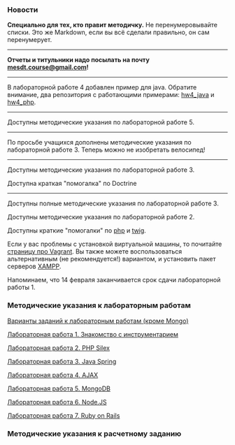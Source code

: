### Новости

**Специально для тех, кто правит методичку.** Не перенумеровывайте списки. Это же Markdown, если вы всё сделали правильно, он сам перенумерует.

***

**Отчеты и титульники надо посылать на почту mesdt.course@gmail.com!**

***

В лабораторной работе 4 добавлен пример для java. Обратите внимание, два репозитория с работающими примерами: [hw4_java](https://github.com/mesdt/hw4_java) и [hw4_php](https://github.com/mesdt/hw4_php). 

***

Доступны методические указания по лабораторной работе 5.

***

По просьбе учащихся дополнены методические указания по лабораторной работе 3. Теперь можно не изобретать велосипед!

***

Доступны методические указания по лабораторной работе 3.

Доступна краткая "помогалка" по Doctrine

***

Доступны полные методические указания по лабораторной работе 3.

Доступны методические указания по лабораторной работе 2.

Доступны краткие "помогалки" по [php](Cheat-list-PHP) и [twig](Cheat-list-Twig).

Если у вас проблемы с установкой виртуальной машины, то почитайте [страницу про Vagrant](Cheat-list-Vagrant). Вы также можете воспользоваться альтернативным (не рекомендуется!) вариантом, и установить пакет серверов [XAMPP](Install-XAMPP).

Напоминаем, что 14 февраля заканчивается срок сдачи лабораторной работы 1. 

### Методические указания к лабораторным работам

[Варианты заданий к лабораторным работам (кроме Mongo)](Tasks-for-labs)

[Лабораторная работа 1. Знакомство с инструментарием](Lab-1.-Basic-instruments)

[Лабораторная работа 2. PHP Silex](Lab-2.-PHP-Silex)

[Лабораторная работа 3. Java Spring](Lab-3.-Java-Spring)

[Лабораторная работа 4. AJAX](Lab-4.-AJAX)

[Лабораторная работа 5. MongoDB](Lab-5.-MongoDB)

[Лабораторная работа 6. Node.JS](Lab-6.-Node.JS)

[Лабораторная работа 7. Ruby on Rails](Lab-7.-Ruby-on-Rails)

### Методические указания к расчетному заданию
